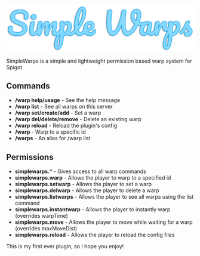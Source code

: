 ![logo](logo.png)

SimpleWarps is a simple and lightweight permission based warp system for Spigot.

## Commands
- **/warp help/usage** - See the help message
- **/warp list** - See all warps on this server
- **/warp set/create/add** - Set a warp
- **/warp del/delete/remove** - Delete an existing warp
- **/warp reload** - Reload the plugin's config
- **/warp <id>** - Warp to a specific id
- **/warps** - An alias for /warp list

## Permissions
- **simplewarps.**\* - Gives access to all warp commands
- **simplewarps.warp** - Allows the player to warp to a specified id
- **simplewarps.setwarp** - Allows the player to set a warp
- **simplewarps.delwarp** - Allows the player to delete a warp
- **simplewarps.listwarps** - Allows the player to see all warps using the list command
- **simplewarps.instantwarp** - Allows the player to instantly warp (overrides warpTime)
- **simplewarps.move** - Allows the player to move while waiting for a warp (overrides maxMoveDist)
- **simplewarps.reload** - Allows the player to reload the config files

This is my first ever plugin, so I hope you enjoy!
